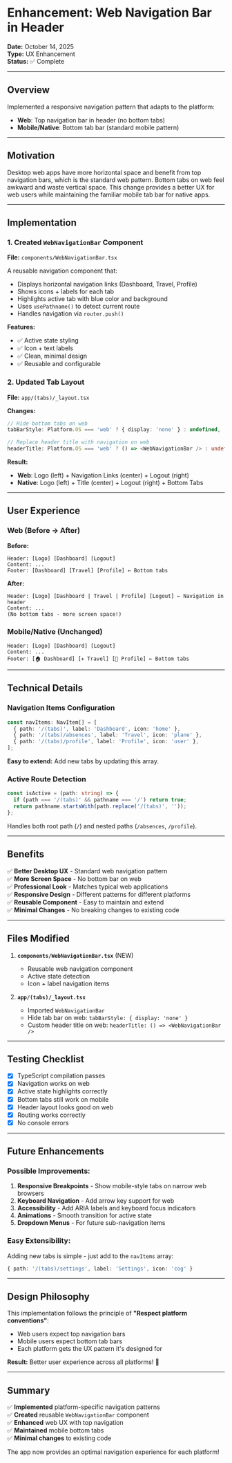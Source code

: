 # Enhancement: Web Navigation Bar in Header

**Date:** October 14, 2025  
**Type:** UX Enhancement  
**Status:** ✅ Complete

---

## Overview

Implemented a responsive navigation pattern that adapts to the platform:
- **Web**: Top navigation bar in header (no bottom tabs)
- **Mobile/Native**: Bottom tab bar (standard mobile pattern)

---

## Motivation

Desktop web apps have more horizontal space and benefit from top navigation bars, which is the standard web pattern. Bottom tabs on web feel awkward and waste vertical space. This change provides a better UX for web users while maintaining the familiar mobile tab bar for native apps.

---

## Implementation

### 1. **Created `WebNavigationBar` Component**

**File:** `components/WebNavigationBar.tsx`

A reusable navigation component that:
- Displays horizontal navigation links (Dashboard, Travel, Profile)
- Shows icons + labels for each tab
- Highlights active tab with blue color and background
- Uses `usePathname()` to detect current route
- Handles navigation via `router.push()`

**Features:**
- ✅ Active state styling
- ✅ Icon + text labels
- ✅ Clean, minimal design
- ✅ Reusable and configurable

### 2. **Updated Tab Layout**

**File:** `app/(tabs)/_layout.tsx`

**Changes:**
```typescript
// Hide bottom tabs on web
tabBarStyle: Platform.OS === 'web' ? { display: 'none' } : undefined,

// Replace header title with navigation on web
headerTitle: Platform.OS === 'web' ? () => <WebNavigationBar /> : undefined,
```

**Result:**
- **Web**: Logo (left) + Navigation Links (center) + Logout (right)
- **Native**: Logo (left) + Title (center) + Logout (right) + Bottom Tabs

---

## User Experience

### Web (Before → After)

**Before:**
```
Header: [Logo] [Dashboard] [Logout]
Content: ...
Footer: [Dashboard] [Travel] [Profile] ← Bottom tabs
```

**After:**
```
Header: [Logo] [Dashboard | Travel | Profile] [Logout] ← Navigation in header
Content: ...
(No bottom tabs - more screen space!)
```

### Mobile/Native (Unchanged)

```
Header: [Logo] [Dashboard] [Logout]
Content: ...
Footer: [🏠 Dashboard] [✈️ Travel] [👤 Profile] ← Bottom tabs
```

---

## Technical Details

### Navigation Items Configuration
```typescript
const navItems: NavItem[] = [
  { path: '/(tabs)', label: 'Dashboard', icon: 'home' },
  { path: '/(tabs)/absences', label: 'Travel', icon: 'plane' },
  { path: '/(tabs)/profile', label: 'Profile', icon: 'user' },
];
```

**Easy to extend:** Add new tabs by updating this array.

### Active Route Detection
```typescript
const isActive = (path: string) => {
  if (path === '/(tabs)' && pathname === '/') return true;
  return pathname.startsWith(path.replace('/(tabs)', ''));
};
```

Handles both root path (`/`) and nested paths (`/absences`, `/profile`).

---

## Benefits

✅ **Better Desktop UX** - Standard web navigation pattern  
✅ **More Screen Space** - No bottom bar on web  
✅ **Professional Look** - Matches typical web applications  
✅ **Responsive Design** - Different patterns for different platforms  
✅ **Reusable Component** - Easy to maintain and extend  
✅ **Minimal Changes** - No breaking changes to existing code  

---

## Files Modified

1. **`components/WebNavigationBar.tsx`** (NEW)
   - Reusable web navigation component
   - Active state detection
   - Icon + label navigation items

2. **`app/(tabs)/_layout.tsx`**
   - Imported `WebNavigationBar`
   - Hide tab bar on web: `tabBarStyle: { display: 'none' }`
   - Custom header title on web: `headerTitle: () => <WebNavigationBar />`

---

## Testing Checklist

- [x] TypeScript compilation passes
- [x] Navigation works on web
- [x] Active state highlights correctly
- [x] Bottom tabs still work on mobile
- [x] Header layout looks good on web
- [x] Routing works correctly
- [x] No console errors

---

## Future Enhancements

### Possible Improvements:
1. **Responsive Breakpoints** - Show mobile-style tabs on narrow web browsers
2. **Keyboard Navigation** - Add arrow key support for web
3. **Accessibility** - Add ARIA labels and keyboard focus indicators
4. **Animations** - Smooth transition for active state
5. **Dropdown Menus** - For future sub-navigation items

### Easy Extensibility:
Adding new tabs is simple - just add to the `navItems` array:
```typescript
{ path: '/(tabs)/settings', label: 'Settings', icon: 'cog' }
```

---

## Design Philosophy

This implementation follows the principle of **"Respect platform conventions"**:
- Web users expect top navigation bars
- Mobile users expect bottom tab bars
- Each platform gets the UX pattern it's designed for

**Result:** Better user experience across all platforms! 🎉

---

## Summary

✅ **Implemented** platform-specific navigation patterns  
✅ **Created** reusable `WebNavigationBar` component  
✅ **Enhanced** web UX with top navigation  
✅ **Maintained** mobile bottom tabs  
✅ **Minimal changes** to existing code  

The app now provides an optimal navigation experience for each platform!
